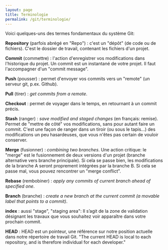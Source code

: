 ```yaml
---
layout: page
title: Terminologie
permalink: /git/terminologie/
---
```


Voici quelques-uns des termes fondamentaux du système Git:

**Repository** (parfois abrégé en "Repo") : c'est un "dépôt" (de code ou de fichiers). C'est le dossier de travail, contenant les fichiers d'un projet.

**Commit** (commettre) : l'action d'enregistrer vos modifications dans l'historique du projet. Un commit est un instantané de votre projet. Il faut l'accompagner d'un "commit message".

**Push** (pousser) : permet d'envoyer vos commits vers un "remote" (un serveur git, p.ex. Github).

**Pull** (tirer) : *get commits from a remote*.

**Checkout** : permet de voyager dans le temps, en retournant à un commit précis.

**Stash** (ranger) : *save modified and staged changes* (en français: remise). Permet de "mettre de côté" vos modifications, sans pour autant faire un commit. C'est une façon de ranger dans un tiroir (ou sous le tapis...) des modifications un peu hasardeuses, que vous n'êtes pas certain de vouloir conserver.

**Merge** (fusionner) : *combining two branches*. Une action critique: le "merge" est le fusionnement de deux versions d'un projet (branche alternative vers branche principale). Si cela se passe bien, les modifications de la branche A seront proprement intégrées par la branche B. Si cela se passe mal, vous pouvez rencontrer un "merge conflict".

**Rebase** (rembobiner) : *apply any commits of current branch ahead of specified one*.

**Branch** (branche) : *create a new branch at the current commit (a movable label that points to a commit)*.

**index** : aussi "stage", "staging area": Il s’agit de la zone de validation désignant les travaux que vous souhaitez voir apparaître dans votre prochain commit.

**HEAD** : HEAD est un pointeur, une référence sur notre position actuelle dans notre répertoire de travail Git. "The current HEAD is local to each repository, and is therefore individual for each developer."